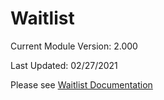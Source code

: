 # Waitlist
Current Module Version: 2.000

Last Updated: 02/27/2021

Please see [Waitlist Documentation](Docs/TGWaitlist-documentation.pdf)
